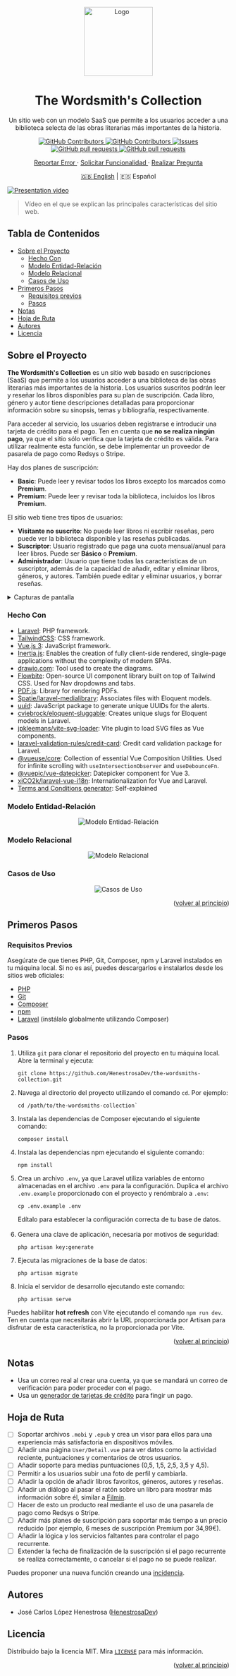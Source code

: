 <div id="top"></div>

<!-- PROJECT SHIELDS -->
<!--
*** I am using markdown "reference style" links for readability.
*** Reference links are enclosed in brackets [ ] instead of parentheses ( ).
*** See the bottom of this document for the declaration of the reference variables
*** for contributors-url, forks-url, etc. This is an optional, concise syntax you may use.
*** https://www.markdownguide.org/basic-syntax/#reference-style-links
-->

<!-- PROJECT LOGO -->
<br />
<div align="center">
    <img 
      src="https://github.com/HenestrosaDev/the-wordsmiths-collection/blob/main/public/favicon.svg" 
      alt="Logo" 
      width="156" 
      height="156"
    >
    <h1 align="center">The Wordsmith's Collection</h1>
    <p align="center">Un sitio web con un modelo SaaS que permite a los usuarios acceder a una biblioteca selecta de las obras literarias más importantes de la historia.</p>
    <p>
      <a href="https://github.com/HenestrosaDev/the-wordsmiths-collection/stargazers">
        <img 
          alt="GitHub Contributors" 
          src="https://img.shields.io/github/stars/HenestrosaDev/the-wordsmiths-collection" 
        >
      </a>
      <a href="https://github.com/HenestrosaDev/the-wordsmiths-collection/graphs/contributors">
        <img 
          alt="GitHub Contributors" 
          src="https://img.shields.io/github/contributors/HenestrosaDev/the-wordsmiths-collection" 
        >
      </a>
      <a href="https://github.com/HenestrosaDev/the-wordsmiths-collection/issues">
        <img 
          alt="Issues" 
          src="https://img.shields.io/github/issues/HenestrosaDev/the-wordsmiths-collection" 
        >
      </a>
      <a href="https://github.com/HenestrosaDev/the-wordsmiths-collection/pulls">
        <img 
          alt="GitHub pull requests" 
          src="https://img.shields.io/github/issues-pr/HenestrosaDev/the-wordsmiths-collection" 
        >
      </a>
      <a href="https://github.com/HenestrosaDev/the-wordsmiths-collection/blob/main/LICENSE">
        <img 
          alt="GitHub pull requests" 
          src="https://img.shields.io/github/license/HenestrosaDev/the-wordsmiths-collection" 
        >
      </a>
    </p>
  <p>
    <a href="https://github.com/HenestrosaDev/the-wordsmiths-collection/issues/new/choose">
      Reportar Error
    </a> 
    · 
    <a href="https://github.com/HenestrosaDev/the-wordsmiths-collection/issues/new/choose">
      Solicitar Funcionalidad
    </a> 
    · 
    <a href="https://github.com/HenestrosaDev/the-wordsmiths-collection/discussions">
      Realizar Pregunta
    </a>
  </p>
  <p>
    <a href="https://github.com/HenestrosaDev/the-wordsmiths-collection/blob/main/README.md/">🇬🇧 English</a> | 🇪🇸 Español
  </p>
</div>

[![Presentation video](/docs/common/youtube-thumbnail.png)](https://youtu.be/nN5XyJb1UYE)
>Vídeo en el que se explican las principales características del sitio web.

<!-- TABLE OF CONTENTS -->

## Tabla de Contenidos

- [Sobre el Proyecto](#sobre-el-proyecto)
  - [Hecho Con](#hecho-con)
  - [Modelo Entidad-Relación](#modelo-entidad-relación)
  - [Modelo Relacional](#modelo-relacional)
  - [Casos de Uso](#casos-de-uso)
- [Primeros Pasos](#primeros-pasos)
  - [Requisitos previos](#requisitos-previos)
  - [Pasos](#pasos)
- [Notas](#notas)
- [Hoja de Ruta](#hoja-de-ruta)
- [Autores](#autores)
- [Licencia](#licencia)

<!-- ABOUT THE PROJECT -->

## Sobre el Proyecto

**The Wordsmith's Collection** es un sitio web basado en suscripciones (SaaS) que permite a los usuarios acceder a una biblioteca de las obras literarias más importantes de la historia. Los usuarios suscritos podrán leer y reseñar los libros disponibles para su plan de suscripción. Cada libro, género y autor tiene descripciones detalladas para proporcionar información sobre su sinopsis, temas y bibliografía, respectivamente.

Para acceder al servicio, los usuarios deben registrarse e introducir una tarjeta de crédito para el pago. Ten en cuenta que **no se realiza ningún pago**, ya que el sitio sólo verifica que la tarjeta de crédito es válida. Para utilizar realmente esta función, se debe implementar un proveedor de pasarela de pago como Redsys o Stripe.

Hay dos planes de suscripción:

- **Basic**: Puede leer y revisar todos los libros excepto los marcados como **Premium**.
- **Premium**: Puede leer y revisar toda la biblioteca, incluidos los libros **Premium**.

El sitio web tiene tres tipos de usuarios:

- **Visitante no suscrito**: No puede leer libros ni escribir reseñas, pero puede ver la biblioteca disponible y las reseñas publicadas.
- **Suscriptor**: Usuario registrado que paga una cuota mensual/anual para leer libros. Puede ser **Básico** o **Premium**.
- **Administrador**: Usuario que tiene todas las características de un suscriptor, además de la capacidad de añadir, editar y eliminar libros, géneros, y autores. También puede editar y eliminar usuarios, y borrar reseñas.

<details>
  <summary>Capturas de pantalla</summary>

  <p align="center">
    <img 
      src="https://github.com/HenestrosaDev/the-wordsmiths-collection/blob/main/docs/es/screenshots/landing.png" 
      alt="Landing"
      title="Landing"
    >
  </p> 
  
  <p align="center">
    <img 
      width="49%" 
      src="https://github.com/HenestrosaDev/the-wordsmiths-collection/blob/main/docs/es/screenshots/genre-detail.png" 
      alt="Página de detalle de género"
      title="Página de detalle de género"
    >
    &nbsp;
    <img 
      width="49%" 
      src="https://github.com/HenestrosaDev/the-wordsmiths-collection/blob/main/docs/es/screenshots/book-detail.png" 
      alt="Página de detalle de libro"
      title="Página de detalle de libro"
    >
  </p> 

  <p align="center">
    <img 
      width="49%" 
      src="https://github.com/HenestrosaDev/the-wordsmiths-collection/blob/main/docs/es/screenshots/profile-edit.png" 
      alt="Ajustes de perfil"
      title="Ajustes de perfil"
    >
    &nbsp;
    <img 
      width="49%" 
      src="https://github.com/HenestrosaDev/the-wordsmiths-collection/blob/main/docs/es/screenshots/author-detail.png" 
      alt="Página de detalle de autor"
      title="Página de detalle de autor"
    >
  </p> 

  <p align="center">
    <img 
      width="49%" 
      src="https://github.com/HenestrosaDev/the-wordsmiths-collection/blob/main/docs/es/screenshots/modal-add-content.png" 
      alt="Modal para añadir contenido (sólo para administrador)"
      title="Modal para añadir contenido (sólo para administrador)"
    >
    &nbsp;
    <img 
      width="49%" 
      src="https://github.com/HenestrosaDev/the-wordsmiths-collection/blob/main/docs/es/screenshots/users-index.png" 
      alt="Página de índice de usuarios (sólo para administrador)"
      title="Página de índice de usuarios (sólo para administrador)"
    >
  </p>

  <p align="center">
		<img 
      width="49%" 
      src="https://github.com/HenestrosaDev/the-wordsmiths-collection/blob/main/docs/es/screenshots/book-read.png" 
      alt="Lector de libros"
      title="Lector de libros"
    >
  </p> 
  <br>
</details>

<!-- BUILT WITH -->

### Hecho Con

- [Laravel](https://github.com/laravel/laravel): PHP framework.
- [TailwindCSS](https://tailwindcss.com/docs/guides/laravel): CSS framework.
- [Vue.js 3](https://vuejs.org/): JavaScript framework.
- [Inertia.js](https://inertiajs.com/): Enables the creation of fully client-side rendered, single-page applications without the complexity of modern SPAs.
- [drawio.com](https://drawio.com): Tool used to create the diagrams.
- [Flowbite](https://flowbite.com): Open-source UI component library built on top of Tailwind CSS. Used for Nav dropdowns and tabs.
- [PDF.js](https://mozilla.github.io/pdf.js/): Library for rendering PDFs.
- [Spatie/laravel-medialibrary](https://spatie.be/docs/laravel-medialibrary/v11/introduction): Associates files with Eloquent models.
- [uuid](https://www.npmjs.com/package/uuid): JavaScript package to generate unique UUIDs for the alerts.
- [cviebrock/eloquent-sluggable](https://github.com/cviebrock/eloquent-sluggable): Creates unique slugs for Eloquent models in Laravel.
- [jpkleemans/vite-svg-loader](https://github.com/jpkleemans/vite-svg-loader): Vite plugin to load SVG files as Vue components.
- [laravel-validation-rules/credit-card](https://github.com/laravel-validation-rules/credit-card): Credit card validation package for Laravel.
- [@vueuse/core](https://github.com/vueuse/vueuse): Collection of essential Vue Composition Utilities. Used for infinite scrolling with `useIntersectionObserver` and `useDebounceFn`.
- [@vuepic/vue-datepicker](https://vue3datepicker.com/): Datepicker component for Vue 3.
- [xiCO2k/laravel-vue-i18n](https://github.com/xiCO2k/laravel-vue-i18n): Internationalization for Vue and Laravel.
- [Terms and Conditions generator](https://www.termsandconditionsgenerator.com): Self-explained

<!-- ENTITY-RELATIONSHIP MODEL -->

### Modelo Entidad-Relación

<div align="center">
  <picture>
    <source 
      srcset="https://github.com/HenestrosaDev/the-wordsmiths-collection/blob/main/docs/es/light/entity-relationship-diagram.svg"
      media="(prefers-color-scheme: light)"
    />
    <source 
      srcset="https://github.com/HenestrosaDev/the-wordsmiths-collection/blob/main/docs/es/dark/entity-relationship-diagram.svg"
      media="(prefers-color-scheme: dark)"
    />
    <img 
      src="https://github.com/HenestrosaDev/the-wordsmiths-collection/blob/main/docs/es/light/entity-relationship-diagram.svg"
      alt="Modelo Entidad-Relación"
    >
  </picture>
</div>

<!-- RELATIONAL MODEL -->

### Modelo Relacional

<div align="center">
  <picture>
    <source 
      srcset="https://github.com/HenestrosaDev/the-wordsmiths-collection/blob/main/docs/common/light/relational-model.svg"
      media="(prefers-color-scheme: light)"
    />
    <source 
      srcset="https://github.com/HenestrosaDev/the-wordsmiths-collection/blob/main/docs/common/dark/relational-model.svg"
      media="(prefers-color-scheme: dark)"
    />
    <img 
      src="https://github.com/HenestrosaDev/the-wordsmiths-collection/blob/main/docs/common/light/relational-model.svg"
      alt="Modelo Relacional"
    >
  </picture>
</div>

<!-- USE CASES -->

### Casos de Uso

<div align="center">
  <picture>
    <source 
      srcset="https://github.com/HenestrosaDev/the-wordsmiths-collection/blob/main/docs/es/light/use-cases.svg"
      media="(prefers-color-scheme: light)"
    />
    <source 
      srcset="https://github.com/HenestrosaDev/the-wordsmiths-collection/blob/main/docs/es/dark/use-cases.svg"
      media="(prefers-color-scheme: dark)"
    />
    <img 
      src="https://github.com/HenestrosaDev/the-wordsmiths-collection/blob/main/docs/es/light/use-cases.svg"
      alt="Casos de Uso"
    >
  </picture>
</div>

<p align="right">(<a href="#top">volver al principio</a>)</p>

<!-- GETTING STARTED -->

## Primeros Pasos

### Requisitos Previos

Asegúrate de que tienes PHP, Git, Composer, npm y Laravel instalados en tu máquina local. Si no es así, puedes descargarlos e instalarlos desde los sitios web oficiales:

- [PHP](https://www.php.net/downloads.php)
- [Git](https://git-scm.com/downloads)
- [Composer](https://getcomposer.org/download/)
- [npm](https://www.npmjs.com/package/download)
- [Laravel](https://laravel.com/docs/9.x/installation) (instálalo globalmente utilizando Composer)

### Pasos

1. Utiliza `git` para clonar el repositorio del proyecto en tu máquina local. Abre la terminal y ejecuta:
   ```shell
   git clone https://github.com/HenestrosaDev/the-wordsmiths-collection.git
   ```
2. Navega al directorio del proyecto utilizando el comando `cd`. Por ejemplo:
   ```shell
   cd /path/to/the-wordsmiths-collection`
   ```
3. Instala las dependencias de Composer ejecutando el siguiente comando:
   ```shell
   composer install
   ```
4. Instala las dependencias npm ejecutando el siguiente comando:
   ```shell
   npm install
   ```
5. Crea un archivo `.env`, ya que Laravel utiliza variables de entorno almacenadas en el archivo `.env` para la configuración. Duplica el archivo `.env.example` proporcionado con el proyecto y renómbralo a `.env`:
   ```shell
   cp .env.example .env
   ```
   Edítalo para establecer la configuración correcta de tu base de datos.<br>
   <br>
6. Genera una clave de aplicación, necesaria por motivos de seguridad:
   ```shell
   php artisan key:generate
   ```
7. Ejecuta las migraciones de la base de datos:
   ```shell
   php artisan migrate
   ```
8. Inicia el servidor de desarrollo ejecutando este comando:
   ```shell
   php artisan serve
   ```

Puedes habilitar **hot refresh** con Vite ejecutando el comando `npm run dev`. Ten en cuenta que necesitarás abrir la URL proporcionada por Artisan para disfrutar de esta característica, no la proporcionada por Vite.

<p align="right">(<a href="#top">volver al principio</a>)</p>

<!-- NOTES -->

## Notas

- Usa un correo real al crear una cuenta, ya que se mandará un correo de verificación para poder proceder con el pago.
- Usa un [generador de tarjetas de crédito](https://www.creditcardvalidator.org/generator) para fingir un pago.

<!-- ROADMAP -->

## Hoja de Ruta

- [ ] Soportar archivos `.mobi` y `.epub` y crea un visor para ellos para una experiencia más satisfactoria en dispositivos móviles.
- [ ] Añadir una página `User/Detail.vue` para ver datos como la actividad reciente, puntuaciones y comentarios de otros usuarios.
- [ ] Añadir soporte para medias puntuaciones (0,5, 1,5, 2,5, 3,5 y 4,5).
- [ ] Permitir a los usuarios subir una foto de perfil y cambiarla.
- [ ] Añadir la opción de añadir libros favoritos, géneros, autores y reseñas.
- [ ] Añadir un diálogo al pasar el ratón sobre un libro para mostrar más información sobre él, similar a [Filmin](https://filmin.es).
- [ ] Hacer de esto un producto real mediante el uso de una pasarela de pago como Redsys o Stripe.
- [ ] Añadir más planes de suscripción para soportar más tiempo a un precio reducido (por ejemplo, 6 meses de suscripción Premium por 34,99€).
- [ ] Añadir la lógica y los servicios faltantes para controlar el pago recurrente.
- [ ] Extender la fecha de finalización de la suscripción si el pago recurrente se realiza correctamente, o cancelar si el pago no se puede realizar.

Puedes proponer una nueva función creando una [incidencia](https://github.com/HenestrosaDev/the-wordsmiths-collection/new/choose).

<!-- AUTHORS -->

## Autores

- José Carlos López Henestrosa ([HenestrosaDev](https://github.com/HenestrosaDev))

<!-- LICENSE -->

## Licencia

Distribuido bajo la licencia MIT. Mira [`LICENSE`](https://github.com/HenestrosaDev/the-wordsmiths-collection/blob/main/.github/LICENSE) para más información.

<p align="right">(<a href="#top">volver al principio</a>)</p>
